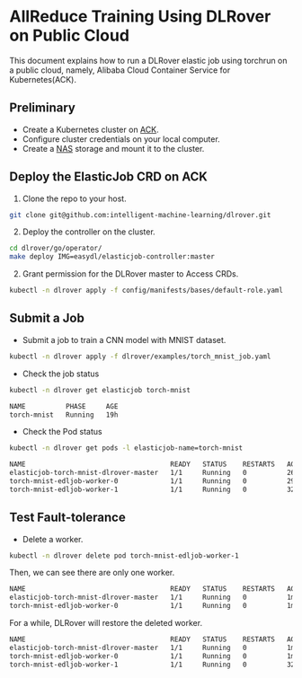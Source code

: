 # AllReduce Training Using DLRover on Public Cloud

This document explains how to run a DLRover elastic job using torchrun
on a public cloud, namely, Alibaba Cloud Container Service for Kubernetes(ACK).

## Preliminary

- Create a Kubernetes cluster on [ACK](https://help.aliyun.com/document_detail/309552.htm?spm=a2c4g.11186623.0.0.168f6b7aegH7nI#task-2112671). 
- Configure cluster credentials on your local computer.
- Create a [NAS](https://help.aliyun.com/document_detail/477380.html?spm=a2c4g.11186623.0.0.10635c83Xn7Tkh) storage and mount it to the cluster.

## Deploy the ElasticJob CRD on ACK

1. Clone the repo to your host.

```bash
git clone git@github.com:intelligent-machine-learning/dlrover.git
```

2. Deploy the controller on the cluster.

```bash
cd dlrover/go/operator/
make deploy IMG=easydl/elasticjob-controller:master
```

2. Grant permission for the DLRover master to Access CRDs.

```bash
kubectl -n dlrover apply -f config/manifests/bases/default-role.yaml
```

## Submit a Job

- Submit a job to train a CNN model with MNIST dataset.

```bash
kubectl -n dlrover apply -f dlrover/examples/torch_mnist_job.yaml
```

- Check the job status

```bash
kubectl -n dlrover get elasticjob torch-mnist 
```

```bash
NAME          PHASE     AGE
torch-mnist   Running   19h
```

- Check the Pod status

```bash
kubectl -n dlrover get pods -l elasticjob-name=torch-mnist
```

```bash
NAME                                    READY   STATUS    RESTARTS   AGE
elasticjob-torch-mnist-dlrover-master   1/1     Running   0          26s
torch-mnist-edljob-worker-0             1/1     Running   0          29s
torch-mnist-edljob-worker-1             1/1     Running   0          32s
```

## Test Fault-tolerance

- Delete a worker.

```bash
kubectl -n dlrover delete pod torch-mnist-edljob-worker-1
```

Then, we can see there are only one worker.

```bash
NAME                                    READY   STATUS    RESTARTS   AGE
elasticjob-torch-mnist-dlrover-master   1/1     Running   0          1m12s
torch-mnist-edljob-worker-0             1/1     Running   0          1m15s
```

For a while, DLRover will restore the deleted worker.

```bash
NAME                                    READY   STATUS    RESTARTS   AGE
elasticjob-torch-mnist-dlrover-master   1/1     Running   0          1m52s
torch-mnist-edljob-worker-0             1/1     Running   0          1m55s
torch-mnist-edljob-worker-1             1/1     Running   0          32s
```

